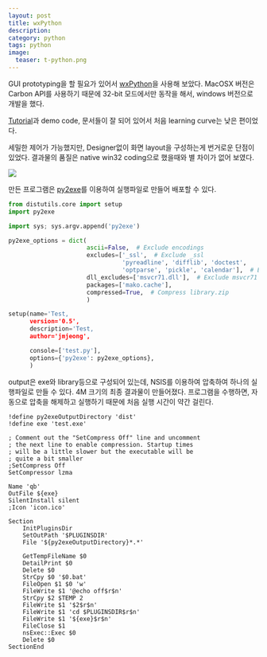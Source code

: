 ```yaml
---
layout: post
title: wxPython
description: 
category: python
tags: python
image:
  teaser: t-python.png
---
```


GUI prototyping을 할 필요가 있어서 [wxPython](http://www.wxpython.org/)을 사용해 보았다. MacOSX
버전은 Carbon API를 사용하기 때문에 32-bit 모드에서만 동작을 해서, windows 버전으로 개발을 했다.

[Tutorial](http://wiki.wxpython.org/Getting%20Started)과 demo code, 문서들이 잘 되어 있어서 처음
learning curve는 낮은 편이었다.

세밀한 제어가 가능했지만, Designer없이 화면 layout을 구성하는게 번거로운 단점이 있었다. 결과물의
품질은 native win32 coding으로 했을때와 별 차이가 없어 보였다.

<!-- more -->

![](http://farm4.staticflickr.com/3771/13171165634_c33621a94c_o.png)

만든 프로그램은 [py2exe](http://www.py2exe.org/)를 이용하여 실행파일로 만들어 배포할 수 있다.

```python
from distutils.core import setup
import py2exe

import sys; sys.argv.append('py2exe')

py2exe_options = dict(
                      ascii=False,  # Exclude encodings
                      excludes=['_ssl',  # Exclude _ssl
                                'pyreadline', 'difflib', 'doctest',
                                'optparse', 'pickle', 'calendar'],  # Exclude standard library
                      dll_excludes=['msvcr71.dll'],  # Exclude msvcr71
                      packages=['mako.cache'],
                      compressed=True,  # Compress library.zip
                      )

setup(name='Test,
      version='0.5',
      description='Test,
      author='jmjeong',

      console=['test.py'],
      options={'py2exe': py2exe_options},
      )
```
	  
output은 exe와 library등으로 구성되어 있는데, NSIS를 이용하여 압축하여 하나의 실행파일로 만들 수
있다. 4M 크기의 최종 결과물이 만들어졌다. 프로그램을 수행하면, 자동으로 압축을 해제하고 실행하기
때문에 처음 실행 시간이 약간 걸린다.

```
!define py2exeOutputDirectory 'dist'
!define exe 'test.exe'

; Comment out the "SetCompress Off" line and uncomment
; the next line to enable compression. Startup times
; will be a little slower but the executable will be
; quite a bit smaller
;SetCompress Off
SetCompressor lzma

Name 'qb'
OutFile ${exe}
SilentInstall silent
;Icon 'icon.ico'

Section
    InitPluginsDir
    SetOutPath '$PLUGINSDIR'
    File '${py2exeOutputDirectory}*.*'

    GetTempFileName $0
    DetailPrint $0
    Delete $0
    StrCpy $0 '$0.bat'
    FileOpen $1 $0 'w'
    FileWrite $1 '@echo off$r$n'
    StrCpy $2 $TEMP 2
    FileWrite $1 '$2$r$n'
    FileWrite $1 'cd $PLUGINSDIR$r$n'
    FileWrite $1 '${exe}$r$n'
    FileClose $1
    nsExec::Exec $0
    Delete $0
SectionEnd
```

